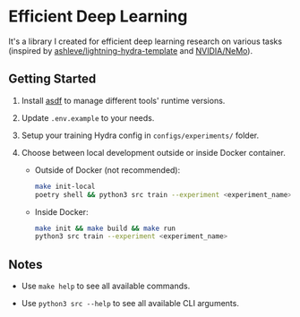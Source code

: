 # Efficient Deep Learning

It's a library I created for efficient deep learning research on various tasks (inspired by [ashleve/lightning-hydra-template](https://github.com/ashleve/lightning-hydra-template) and [NVIDIA/NeMo](https://github.com/NVIDIA/NeMo)).

## Getting Started

1. Install [asdf](https://asdf-vm.com/guide/getting-started.html) to manage different tools' runtime versions.

2. Update `.env.example` to your needs.

3. Setup your training Hydra config in `configs/experiments/` folder.

4. Choose between local development outside or inside Docker container.

    * Outside of Docker (not recommended):

        ```bash
        make init-local
        poetry shell && python3 src train --experiment <experiment_name>
        ```
    * Inside Docker:

        ```bash
        make init && make build && make run
        python3 src train --experiment <experiment_name>
        ```

## Notes

* Use `make help` to see all available commands.

* Use `python3 src --help` to see all available CLI arguments.
